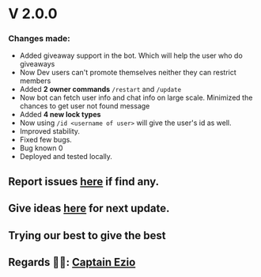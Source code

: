 # V 2.0.0
### Changes made:
- Added giveaway support in the bot. Which will help the user who do giveaways
- Now Dev users can't promote themselves neither they can restrict members
- Added **2 owner commands** `/restart` and `/update`
- Now bot can fetch user info and chat info on large scale. Minimized the chances to get user not found message
- Added **4 new lock types**
- Now using `/id <username of user>` will give the user's id as well.
- Improved stability. 
- Fixed few bugs.
- Bug known 0
- Deployed and tested locally.

## Report issues [here](https://github.com/Gojo-Bots/Gojo_Satoru/issues/new/choose) if find any.

## Give ideas [here](https://github.com/Gojo-Bots/Gojo_Satoru/discussions/new?category=ideas) for next update.

## Trying our best to give the best

## Regards 🧑‍💻: [Captain Ezio](https://github.com/iamgojoof6eyes)